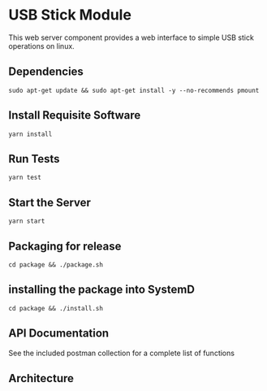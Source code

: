 # USB Stick Module

This web server component provides a web interface to simple USB stick
operations on linux.

## Dependencies

```
sudo apt-get update && sudo apt-get install -y --no-recommends pmount
```

## Install Requisite Software

```
yarn install
```

## Run Tests

```
yarn test
```

## Start the Server

```
yarn start
```

## Packaging for release

```
cd package && ./package.sh
```

## installing the package into SystemD

```
cd package && ./install.sh
```

## API Documentation

See the included postman collection for a complete list of functions

## Architecture

